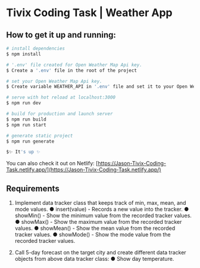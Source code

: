 # Tivix Coding Task | Weather App 

## How to get it up and running:

```bash
# install dependencies
$ npm install

# '.env' file created for Open Weather Map Api key.
$ Create a '.env' file in the root of the project

# set your Open Weather Map Api key.
$ Create variable WEATHER_API in '.env' file and set it to your Open Weather Map Api key

# serve with hot reload at localhost:3000
$ npm run dev

# build for production and launch server
$ npm run build
$ npm run start

# generate static project
$ npm run generate

$✨ It's up ✨
```
You can also check it out on Netlify: [https://Jason-Tivix-Coding-Task.netlify.app/](https://Jason-Tivix-Coding-Task.netlify.app/)

## Requirements

1. Implement data tracker class that keeps track of min, max, mean, and mode values.
●  insert(value) - Records a new value into the tracker.
●  showMin() - Show the minimum value from the recorded tracker values.
●  showMax() - Show the maximum value from the recorded tracker values.
●  showMean() - Show the mean value from the recorded tracker values.
●  showMode() - Show the mode value from the recorded tracker values.
 
2. Call 5-day forecast on the target city and create different data tracker objects from above data tracker class:
● Show day temperature.
